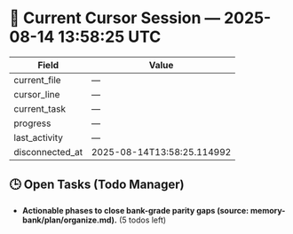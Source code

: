 # 📝 Current Cursor Session — 2025-08-14 13:58:25 UTC

| Field | Value |
|-------|-------|
| current_file | — |
| cursor_line | — |
| current_task | — |
| progress | — |
| last_activity | — |
| disconnected_at | 2025-08-14T13:58:25.114992 |

## 🕒 Open Tasks (Todo Manager)
- **Actionable phases to close bank-grade parity gaps (source: memory-bank/plan/organize.md).** (5 todos left)

